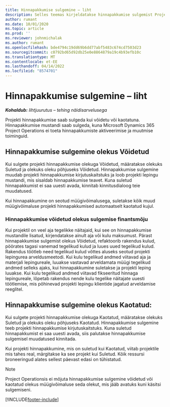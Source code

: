 ```yaml
---
title: Hinnapakkumise sulgemine – liht
description: Selles teemas kirjeldatakse hinnapakkumise sulgemist Project Operationsis.
author: rumant
ms.date: 10/01/2020
ms.topic: article
ms.prod: ''
ms.reviewer: johnmichalak
ms.author: rumant
ms.openlocfilehash: bde4794c19dd69b6dd77abf5483c674cd7503d23
ms.sourcegitcommit: c0792bd65d92db25e0e8864879a19c4b93efb10c
ms.translationtype: MT
ms.contentlocale: et-EE
ms.lasthandoff: 04/14/2022
ms.locfileid: "8574701"
---
```

# <a name="close-a-quote---lite"></a>Hinnapakkumise sulgemine – liht

_**Kohaldub:** lihtjuurutus – tehing näidisarvelusega_

Projekti hinnapakkumise saab sulgeda kui võidetu või kaotatuna. Hinnapakkumise mustandi saab sulgeda, kuna Microsoft Dynamics 365 Project Operations ei toeta hinnapakkumiste aktiveerimise ja muutmise toiminguid.

## <a name="close-a-quote-as-won"></a>Hinnapakkumise sulgemine olekus Võidetud

Kui sulgete projekti hinnapakkumise olekuga Võidetud, määratakse olekuks Suletud ja olekuks oleku põhjuseks Võidetud. Hinnapakkumise sulgemine muudab projekti hinnapakkumise kirjutuskaitstuks ja loob projekti lepingu mustandi, mis sisaldab hinnapakkumise teavet. Kuna suletud hinnapakkumist ei saa uuesti avada, kinnitab kinnitusdialoog teie muudatused.

Kui hinnapakkumine on seotud müügivõimalusega, suletakse kõik muud müügivõimaluse projekti hinnapakkumised automaatselt kaotatud kujul.

### <a name="financial-impact-of-closing-a-quote-as-won"></a>Hinnapakkumise võidetud olekus sulgemise finantsmõju

Kui projektil on veel aja tegelikke näitajaid, kui see on hinnapakkumise mustandile lisatud, kirjendatakse ainult aja või kulu maksumust. Pärast hinnapakkumise sulgemist olekus Võidetud, refaktoorib rakendus kulud, pöörates tagasi vanemad tegelikud kulud ja luues uued tegelikud kulud. Rakendus töötleb need tegelikud kulud võttes aluseks seotud projekti lepingurea arveldusmeetodi. Kui kulu tegelikud andmed viitavad aja ja materjali lepingureale, luuakse vastavad arveldamata müügi tegelikud andmed selleks ajaks, kui hinnapakkumine suletakse ja projekti leping luuakse. Kui kulu tegelikud andmed viitavad fikseeritud hinnaga lepingureale, lõpetab rakendus nende kulu tegelike näitajate uuesti töötlemise, mis põhinevad projekti lepingu klientide jagatud arveldamise reeglitel.

## <a name="closing-a-quote-as-lost"></a>Hinnapakkumise sulgemine olekus Kaotatud:

Kui sulgete projekti hinnapakkumise olekuga Kaotatud, määratakse olekuks Suletud ja olekuks oleku põhjuseks Kaotatud. Hinnapakkumise sulgemine teeb projekti hinnapakkumise kirjutuskaitstuks. Kuna suletud hinnapakkumist ei saa uuesti avada, siis palutakse hinnapakkumise sulgemisel muudatused kinnitada.

Kui projekti hinnapakkumine, mis on suletud kui Kaotatud, viitab projektile mis tahes real, märgitakse ka see projekt kui Suletud. Kõik ressursi broneeringud alates sellest päevast edasi on tühistatud.

> [!NOTE]
> Project Operationsis ei mõjuta hinnapakkumise sulgemine võidetud või kaotatud olekus müügivõimaluse seda olekut, mis jääb avatuks kuni käsitsi sulgemiseni.


[!INCLUDE[footer-include](../../includes/footer-banner.md)]